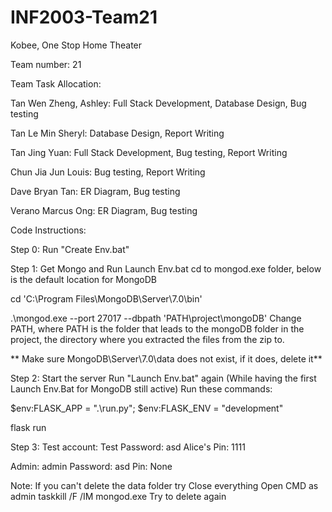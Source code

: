 # INF2003-Team21

Kobee, One Stop Home Theater

Team number: 21

Team Task Allocation:

Tan Wen Zheng, Ashley: Full Stack Development, Database Design, Bug testing

Tan Le Min Sheryl: Database Design, Report Writing

Tan Jing Yuan: Full Stack Development, Bug testing, Report Writing

Chun Jia Jun Louis: Bug testing, Report Writing

Dave Bryan Tan: ER Diagram, Bug testing

Verano Marcus Ong: ER Diagram, Bug testing



Code Instructions:

Step 0: Run "Create Env.bat"

Step 1: Get Mongo and Run Launch Env.bat
cd to mongod.exe folder, below is the default location for MongoDB

cd 'C:\Program Files\MongoDB\Server\7.0\bin'

.\mongod.exe --port 27017 --dbpath 'PATH\project\mongoDB' 
Change PATH, where PATH is the folder that leads to the mongoDB folder in the project, the directory where you extracted the files from the zip to.

** Make sure MongoDB\Server\7.0\data does not exist, if it does, delete it**

Step 2: Start the server
Run "Launch Env.bat" again (While having the first Launch Env.Bat for MongoDB still active)
Run these commands:

$env:FLASK_APP = ".\run.py"; $env:FLASK_ENV = "development"

flask run

Step 3:
Test account: Test
Password: asd
Alice's Pin: 1111

Admin: admin
Password: asd
Pin: None

Note: If you can't delete the data folder try
Close everything
Open CMD as admin
taskkill /F /IM mongod.exe
Try to delete again
